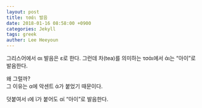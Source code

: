 ```yaml
---
layout: post
title: τσάι 발음
date: 2018-01-16 08:58:00 +0900
categories: Jekyll
tags: greek
auther: Lee Heeyoun
---
```


그리스어에서 αι 발음은 ε로 한다. 
그런데 차(tea)를 의미하는 τσάι에서 άι는 “아이”로 발음한다.  
  
왜 그럴까?  
그 이유는 α에 악센트 ά가 붙었기 때문이다.  
  
덧붙여서 ι에 ϊ가 붙어도 αϊ “아이”로 발음한다.
